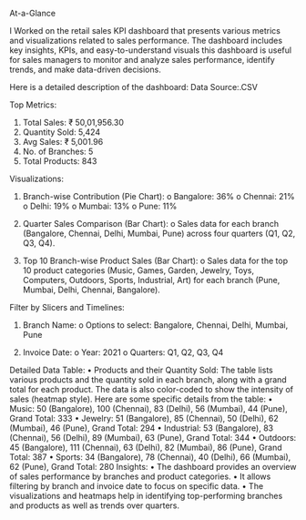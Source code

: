 At-a-Glance

I Worked on the retail sales KPI dashboard that presents various metrics and visualizations related to sales performance. The dashboard includes key insights, KPIs, and easy-to-understand visuals this dashboard is useful for sales managers to monitor and analyze sales performance, identify trends, and make data-driven decisions.

Here is a detailed description of the dashboard:
Data Source:.CSV

Top Metrics:

1.	Total Sales: ₹ 50,01,956.30
2.	Quantity Sold: 5,424
3.	Avg Sales: ₹ 5,001.96
4.	No. of Branches: 5
5.	Total Products: 843

Visualizations:

1.	Branch-wise Contribution (Pie Chart):
o	Bangalore: 36%
o	Chennai: 21%
o	Delhi: 19%
o	Mumbai: 13%
o	Pune: 11%

3.	Quarter Sales Comparison (Bar Chart):
o	Sales data for each branch (Bangalore, Chennai, Delhi, Mumbai, Pune) across four quarters (Q1, Q2, Q3, Q4).

4.	Top 10 Branch-wise Product Sales (Bar Chart):
o	Sales data for the top 10 product categories (Music, Games, Garden, Jewelry, Toys, Computers, Outdoors, Sports, Industrial, Art) for each branch (Pune, Mumbai, Delhi, Chennai, Bangalore).

Filter by Slicers and Timelines:

1.	Branch Name:
o	Options to select: Bangalore, Chennai, Delhi, Mumbai, Pune

2.	Invoice Date:
o	Year: 2021
o	Quarters: Q1, Q2, Q3, Q4

Detailed Data Table:
•	Products and their Quantity Sold: The table lists various products and the quantity sold in each branch, along with a grand total for each product. The data is also color-coded to show the intensity of sales (heatmap style).
Here are some specific details from the table:
•	Music: 50 (Bangalore), 100 (Chennai), 83 (Delhi), 56 (Mumbai), 44 (Pune), Grand Total: 333
•	Jewelry: 51 (Bangalore), 85 (Chennai), 50 (Delhi), 62 (Mumbai), 46 (Pune), Grand Total: 294
•	Industrial: 53 (Bangalore), 83 (Chennai), 56 (Delhi), 89 (Mumbai), 63 (Pune), Grand Total: 344
•	Outdoors: 45 (Bangalore), 111 (Chennai), 63 (Delhi), 82 (Mumbai), 86 (Pune), Grand Total: 387
•	Sports: 34 (Bangalore), 78 (Chennai), 40 (Delhi), 66 (Mumbai), 62 (Pune), Grand Total: 280
Insights:
•	The dashboard provides an overview of sales performance by branches and product categories.
•	It allows filtering by branch and invoice date to focus on specific data.
•	The visualizations and heatmaps help in identifying top-performing branches and products as well as trends over quarters.
